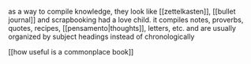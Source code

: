as a way to compile knowledge, they look like [[zettelkasten]], [[bullet journal]] and scrapbooking had a love child. it compiles notes, proverbs, quotes, recipes, [[pensamento|thoughts]], letters, etc. and are usually organized by subject headings instead of chronologically

[[how useful is a commonplace book]]